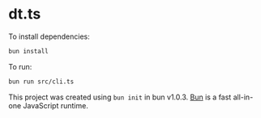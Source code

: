 # dt.ts

To install dependencies:

```bash
bun install
```

To run:

```bash
bun run src/cli.ts
```

This project was created using `bun init` in bun v1.0.3. [Bun](https://bun.sh) is a fast all-in-one JavaScript runtime.
